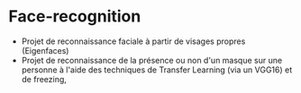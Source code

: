 # Face-recognition
* Projet de reconnaissance faciale à partir de visages propres (Eigenfaces)
* Projet de reconnaissance de la présence ou non d'un masque sur une personne à l'aide des techniques de Transfer Learning (via un VGG16) et de freezing, 
